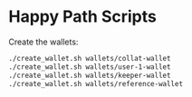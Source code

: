# Happy Path Scripts

Create the wallets:

```bash
./create_wallet.sh wallets/collat-wallet
./create_wallet.sh wallets/user-1-wallet
./create_wallet.sh wallets/keeper-wallet
./create_wallet.sh wallets/reference-wallet
```